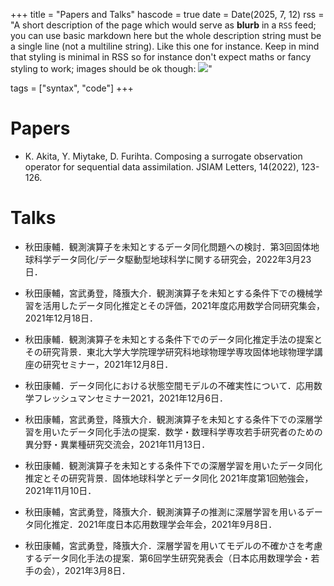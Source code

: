 +++
title = "Papers and  Talks"
hascode = true
date = Date(2025, 7, 12)
rss = "A short description of the page which would serve as **blurb** in a `RSS` feed; you can use basic markdown here but the whole description string must be a single line (not a multiline string). Like this one for instance. Keep in mind that styling is minimal in RSS so for instance don't expect maths or fancy styling to work; images should be ok though: ![](https://upload.wikimedia.org/wikipedia/en/3/32/Rick_and_Morty_opening_credits.jpeg)"

tags = ["syntax", "code"]
+++


# Papers

* K. Akita, Y. Miytake, D. Furihta. Composing a surrogate observation operator for sequential data assimilation. JSIAM Letters, 14(2022), 123-126.


# Talks

* 秋田康輔．観測演算子を未知とするデータ同化問題への検討．第3回固体地球科学データ同化/データ駆動型地球科学に関する研究会，2022年3月23日．

* 秋田康輔，宮武勇登，降籏大介．観測演算子を未知とする条件下での機械学習を活用したデータ同化推定とその評価，2021年度応用数学合同研究集会，2021年12月18日．

* 秋田康輔．観測演算子を未知とする条件下でのデータ同化推定手法の提案とその研究背景．東北大学大学院理学研究科地球物理学専攻固体地球物理学講座の研究セミナー，2021年12月8日．

* 秋田康輔．データ同化における状態空間モデルの不確実性について．応用数学フレッシュマンセミナー2021，2021年12月6日．

* 秋田康輔，宮武勇登，降籏大介．観測演算子を未知とする条件下での深層学習を用いたデータ同化手法の提案．数学・数理科学専攻若手研究者のための異分野・異業種研究交流会，2021年11月13日．

* 秋田康輔．観測演算子を未知とする条件下での深層学習を用いたデータ同化推定とその研究背景．固体地球科学とデータ同化 2021年度第1回勉強会，2021年11月10日．

* 秋田康輔，宮武勇登，降籏大介．観測演算子の推測に深層学習を用いるデータ同化推定．2021年度日本応用数理学会年会，2021年9月8日．

* 秋田康輔，宮武勇登，降籏大介．深層学習を用いてモデルの不確かさを考慮するデータ同化手法の提案．第6回学生研究発表会（日本応用数理学会・若手の会），2021年3月8日．









